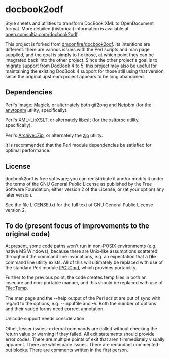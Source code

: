 # docbook2odf

Style sheets and utilities to transform DocBook XML to OpenDocument format.
More detailed (historical) information is available at
[open.comsultia.com/docbook2odf](http://open.comsultia.com/docbook2odf).

This project is forked from
[dmoonfire/docbook2odf](https://github.com/dmoonfire/docbook2odf).
Its intentions are different: there are various issues with the Perl
scripts and man page supplied, and the goal is simply to fix those, at
which point they can be integrated back into the other project. Since
the other project's goal is to migrate support from DocBook 4 to 5,
this project may also be useful for maintaining the existing DocBook 4
support for those still using that version, since the original upstream
project appears to be long abandoned.

## Dependencies

Perl's [Image::Magick](https://metacpan.org/pod/Image::Magick), or
alternately both [gif2png](http://www.catb.org/esr/gif2png/) and
[Netpbm](http://netpbm.sourceforge.net/) (for the
[anytopnm](http://netpbm.sourceforge.net/doc/anytopnm.html) utility,
specifically).

Perl's [XML::LibXSLT](https://metacpan.org/pod/XML::LibXSLT), or
alternately [libxslt](http://xmlsoft.org/libxslt/) (for the
[xsltproc](http://xmlsoft.org/libxslt/xsltproc2.html) utility,
specifically).

Perl's [Archive::Zip](https://metacpan.org/pod/Archive::Zip), or
alternately the [zip](http://www.info-zip.org/Zip.html) utility.

It is recommended that the Perl module dependencies be satisfied for
optimal performance.

## License

docbook2odf is free software; you can redistribute it and/or modify it
under the terms of the GNU General Public License as published by the
Free Software Foundation; either version 2 of the License, or (at your
option) any later version.

See the file LICENSE.txt for the full text of GNU General Public License
version 2.

## To do (present focus of improvements to the original code)

At present, some code paths won't run in non-POSIX environments (e.g.
native MS Windows), because there are Unix-like assumptions scattered
throughout the command line invocations, e.g. an expectation that a
**file** command line utility exists. All of this will ultimately be
replaced with use of the standard Perl module
[IPC::Cmd](http://perldoc.perl.org/IPC/Cmd.html), which provides
portability.

Further to the previous point, the code creates temp files in both an
insecure and non-portable manner, and this should be replaced with use
of [File::Temp](http://perldoc.perl.org/File/Temp.html).

The man page and the --help output of the Perl script are out of sync
with regard to the options, e.g. --inputfile and -V. Both the number of
options and their varied forms need correct annotation.

Unicode support needs consideration.

Other, lesser issues: external commands are called without
checking the return value or warning if they failed. All exit
statements should provide error codes. There are multiple points of
exit that aren't immediately visually apparent. There are whitespace
issues. There are redundant commented-out blocks. There are comments
written in the first person.
